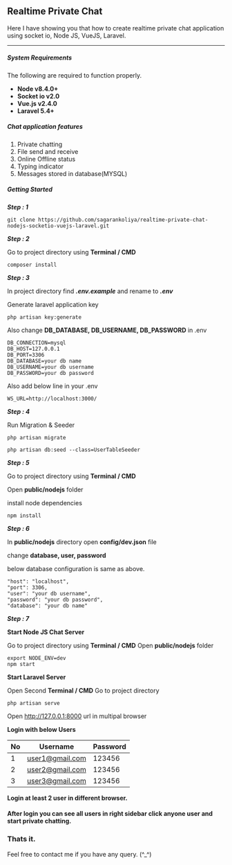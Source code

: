## Realtime Private Chat

Here I have showing you that how to create realtime private chat application using socket io, Node JS, VueJS, Laravel.

---

##### System Requirements

The following are required to function properly.

- **Node v8.4.0+**
- **Socket io v2.0**
- **Vue.js v2.4.0**
- **Laravel 5.4+**

##### Chat application features

1. Private chatting
2. File send and receive
3. Online Offline status
4. Typing indicator
5. Messages stored in database(MYSQL)

##### Getting Started

**_Step : 1_**

```
git clone https://github.com/sagarankoliya/realtime-private-chat-nodejs-socketio-vuejs-laravel.git

```

**_Step : 2_**

Go to project directory using **Terminal / CMD**

```
composer install

```

**_Step : 3_**

In project directory find **_.env.example_** and rename to **_.env_**

Generate laravel application key

```
php artisan key:generate

```

Also change **DB_DATABASE, DB_USERNAME, DB_PASSWORD** in .env

```
DB_CONNECTION=mysql
DB_HOST=127.0.0.1
DB_PORT=3306
DB_DATABASE=your db name
DB_USERNAME=your db username
DB_PASSWORD=your db password

```

Also add below line in your .env

```
WS_URL=http://localhost:3000/

```

**_Step : 4_**

Run Migration & Seeder

```
php artisan migrate

php artisan db:seed --class=UserTableSeeder

```

**_Step : 5_**

Go to project directory using **Terminal / CMD**

Open **public/nodejs** folder

install node dependencies

```
npm install

```

**_Step : 6_**

In **public/nodejs** directory open **config/dev.json** file

change **database, user, password**

below database configuration is same as above.

```
"host": "localhost",
"port": 3306,
"user": "your db username",
"password": "your db password",
"database": "your db name"

```

**_Step : 7_**

**Start Node JS Chat Server**

Go to project directory using **Terminal / CMD** Open **public/nodejs** folder

```
export NODE_ENV=dev
npm start

```

**Start Laravel Server**

Open Second **Terminal / CMD** Go to project directory

```
php artisan serve

```

Open http://127.0.0.1:8000 url in multipal browser


**Login with below Users**

| No  | Username | Password |
| ------------- | ------------- | ------------- |
| 1  | user1@gmail.com  | 123456 |
| 2  | user2@gmail.com  | 123456 |
| 3  | user3@gmail.com  | 123456 |

**Login at least 2 user in different browser.**

#### After login you can see all users in right sidebar click anyone user and start private chatting.

### Thats it.

Feel free to contact me if you have any query. (^_^)
